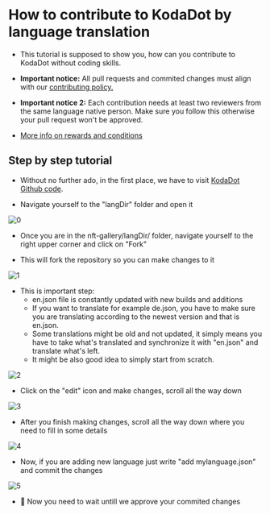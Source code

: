 # How to contribute to KodaDot by language translation

- This tutorial is supposed to show you, how can you contribute to KodaDot without coding skills.

- **Important notice:** All pull requests and commited changes must align with our [contributing policy.](https://github.com/kodadot/nft-gallery/blob/main/CONTRIBUTING.md)

- **Important notice 2:** Each contribution needs at least two reviewers from the same language native person. Make sure you follow this otherwise your pull request won't be approved.
- [More info on rewards and conditions](https://github.com/kodadot/nft-gallery/issues/1891)

## Step by step tutorial

- Without no further ado, in the first place, we have to visit [KodaDot Github code](https://github.com/kodadot/nft-gallery).

- Navigate yourself to the "langDir" folder and open it

![0](/language-translations/0.png)

- Once you are in the nft-gallery/langDir/ folder, navigate yourself to the right upper corner and click on "Fork"

- This will fork the repository so you can make changes to it

![1](/language-translations/1.png)

- This is important step:
    - en.json file is constantly updated with new builds and additions
    - If you want to translate for example de.json, you have to make sure you are translating according to the newest version and that is en.json.
    - Some translations might be old and not updated, it simply means you have to take what's translated and synchronize it with "en.json" and translate what's left.
    - It might be also good idea to simply start from scratch.

![2](/language-translations/2.png)

- Click on the "edit" icon and make changes, scroll all the way down 

![3](/language-translations/3.png)

- After you finish making changes, scroll all the way down where you need to fill in some details

![4](/language-translations/4.png)

- Now, if you are adding new language just write "add mylanguage.json" and commit the changes

![5](/language-translations/5.png)

- :tada: Now you need to wait untill we approve your commited changes


